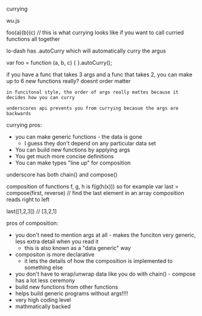 
currying

wu.js

foo(a)(b)(c) // this is what currying looks like if you want to call curried functions all together

lo-dash has .autoCurry which will automatically curry the argus

var foo = function (a, b, c) {
}.autoCurry();


if you have a func that takes 3 args and a func that takes 2, you can make up to 6 new functions
    really? doesnt order matter

    in funcitonal style, the order of args really mattes because it decides how you can curry

    underscores api prevents you from currying becasue the args are backwards

currying pros:
* you can make generic functions - the data is gone
    * I guess they don't depend on any particular data set
* You can build new functions by applying args
* You get much more concise definitions
* You can make types "line up" for composition

underscore has both chain() and compose()

composition of functions f, g, h is f(g(h(x)))
so for example
var last = compose(first, reverse) // find the last element in an array
composition reads right to left

last([1,2,3]) // [3,2,1]

pros of composition:
* you don't need to mention args at all - makes the funciton very generic, less extra detail when you read it
  * this is also known as a "data generic" way
* compositon is more declarative
  * it lets the details of how the composition is implemented to something else
* you don't have to wrap/unwrap data like  you do with chain() - compose has a lot less ceremony
* build new functions from other functions
* helps build generic programs without args!!!!
* very high coding level
* mathmatically backed


